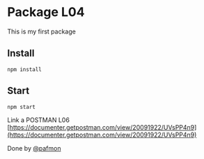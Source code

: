 # Package L04
This is my first package

## Install
```
npm install
```

## Start
```
npm start
```

Link a POSTMAN L06 [https://documenter.getpostman.com/view/20091922/UVsPP4n9](https://documenter.getpostman.com/view/20091922/UVsPP4n9)

Done by [@pafmon](www.us.es)


